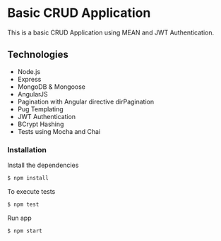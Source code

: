 # Basic CRUD Application

This is a basic CRUD Application using MEAN and JWT Authentication.

## Technologies
* Node.js
* Express
* MongoDB & Mongoose
* AngularJS
* Pagination with Angular directive dirPagination
* Pug Templating
* JWT Authentication
* BCrypt Hashing
* Tests using Mocha and Chai

### Installation

Install the dependencies

```sh
$ npm install
```
To execute tests

```sh
$ npm test
```

Run app

```sh
$ npm start
```
